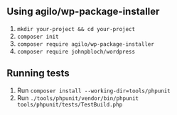 
## Using agilo/wp-package-installer

1. `mkdir your-project && cd your-project`
2. `composer init`
3. `composer require agilo/wp-package-installer`
4. `composer require johnpbloch/wordpress`

## Running tests

1. Run `composer install --working-dir=tools/phpunit`
2. Run `./tools/phpunit/vendor/bin/phpunit tools/phpunit/tests/TestBuild.php`
